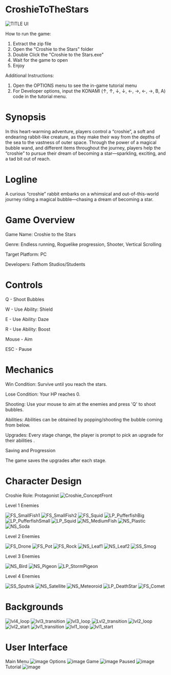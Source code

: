 # CroshieToTheStars
![TITLE UI](https://github.com/user-attachments/assets/8d498a87-e2cf-4f1f-acc0-48bf30b36e4c)

How to run the game:
1. Extract the zip file
2. Open the "Croshie to the Stars" folder
3. Double Click the "Croshie to the Stars.exe"
4. Wait for the game to open
5. Enjoy

Additional Instructions:
1. Open the OPTIONS menu to see the in-game tutorial menu
2. For Developer options, input the KONAMI (↑, ↑, ↓, ↓,  ←, →, ←, →, B, A) code in the tutorial menu.

# Synopsis
In this heart-warming adventure, players control a “croshie”, a soft and endearing rabbit-like creature, as they make their way from the depths of the sea to the vastness of outer space. Through the power of a magical bubble wand, and different items throughout the journey, players help the “croshie” to pursue their dream of becoming a star—sparkling, exciting, and a tad bit out of reach.
# Logline
A curious “croshie” rabbit embarks on a whimsical and out-of-this-world journey riding a magical bubble—chasing a dream of becoming a star.

# Game Overview
Game Name: Croshie to the Stars

Genre: Endless running, Roguelike progression, Shooter, Vertical Scrolling

Target Platform: PC

Developers: Fathom Studios/Students


# Controls

Q - Shoot Bubbles

W - Use Ability: Shield

E - Use Ability: Daze

R - Use Ability: Boost

Mouse - Aim

ESC - Pause

# Mechanics
Win Condition: Survive until you reach the stars.

Lose Condition: Your HP reaches 0.

Shooting: Use your mouse to aim at the enemies and press 'Q' to shoot bubbles.

Abilities: Abilities can be obtained by popping/shooting the bubble coming from below. 

Upgrades: Every stage change, the player is prompt to pick an upgrade for their abilities .


Saving and Progression

The game saves the upgrades after each stage.

# Character Design
Croshie
Role: Protagonist
![Croshie_ConceptFront](https://github.com/user-attachments/assets/2dc58fc6-fa05-46c9-a126-ee5727fc0a8b)

Level 1 Enemies

![FS_SmallFish1](https://github.com/user-attachments/assets/c936a886-6b33-48e0-8e90-68eca182d9c0)
![FS_SmallFish2](https://github.com/user-attachments/assets/0f5da4db-d474-4d67-8fd9-7ed7ad314570)
![FS_Squid](https://github.com/user-attachments/assets/027ca6a1-f107-428c-af2c-de83092b7e40)
![LP_PufferfishBig](https://github.com/user-attachments/assets/c94aff6a-48ef-426a-a164-9d311b067d9a)
![LP_PufferfishSmall](https://github.com/user-attachments/assets/d468032d-aace-406d-a154-3f2441c37a38)
![LP_Squid](https://github.com/user-attachments/assets/9c0cb1b9-47b1-47fa-a4d9-119ec9793fa8)
![NS_MediumFish](https://github.com/user-attachments/assets/cd1c6e38-8e4f-4d05-b76a-bd7e3785481b)
![NS_Plastic](https://github.com/user-attachments/assets/8cf99895-6599-456c-b145-2fa17c227551)
![NS_Soda](https://github.com/user-attachments/assets/1259d593-8053-4989-8292-eec15c7a7cbd)

Level 2 Enemies

![FS_Drone](https://github.com/user-attachments/assets/b0810130-562e-45a1-bc1e-c05779c0d9c4)
![FS_Pot](https://github.com/user-attachments/assets/febaea29-fcbe-4c24-82f5-9b11be2a6770)
![FS_Rock](https://github.com/user-attachments/assets/84e2b56e-4f33-463d-98cb-acda8d7e6e20)
![NS_Leaf1](https://github.com/user-attachments/assets/bf6d3e5b-edc6-4eab-8951-577e94307f48)
![NS_Leaf2](https://github.com/user-attachments/assets/a0c3592c-2755-4937-a466-f8953729b517)
![SS_Smog](https://github.com/user-attachments/assets/7646054a-d104-40cd-ba54-ff94d3688048)

Level 3 Enemies

![NS_Bird](https://github.com/user-attachments/assets/116694b2-7ebd-4909-83bf-01c3bfebf8f9)
![NS_Pigeon](https://github.com/user-attachments/assets/9a4e2eb7-9c4e-4af0-8f04-9fc5266ca4ca)
![LP_StormPigeon](https://github.com/user-attachments/assets/4f40c93b-383f-4189-af52-915d01da0a07)

Level 4 Enemies

![SS_Sputnik](https://github.com/user-attachments/assets/4a74027b-78b0-4fa2-9161-99782800ded7)
![NS_Satellite](https://github.com/user-attachments/assets/001089af-58d8-4192-8e11-9a8de8b3f28b)
![NS_Meteoroid](https://github.com/user-attachments/assets/0b63ebc8-03e8-42a9-bc8a-f941f0b6d684)
![LP_DeathStar](https://github.com/user-attachments/assets/f20040a9-c5a1-4bcb-b34a-cdfd57a39aa8)
![FS_Comet](https://github.com/user-attachments/assets/7e2ac26b-1729-4e55-bf1a-0b9531dffa28)


# Backgrounds

![lvl4_loop](https://github.com/user-attachments/assets/adeb5029-b466-4f86-9ddc-b73c639d4562)
![lvl3_transition](https://github.com/user-attachments/assets/92956079-a3fc-49b4-a9d8-e4c063c3c900)
![lvl3_loop](https://github.com/user-attachments/assets/40cd4d63-a8f2-4b74-b19e-14bf910e586b)
![Lvl2_transition](https://github.com/user-attachments/assets/2d7efc74-aa7b-42bc-a5c9-fe172778dbee)
![lvl2_loop](https://github.com/user-attachments/assets/102006b6-8671-475c-a967-b8a02b7a90c9)
![lvl2_start](https://github.com/user-attachments/assets/e10b13b8-3a61-4a24-a5c4-bff0381aab4d)
![lvl1_transition](https://github.com/user-attachments/assets/eae75180-2b5d-4c7d-83ad-1a181e4bea70)
![lvl1_loop](https://github.com/user-attachments/assets/06a35d05-00b0-4f0a-a519-ccb5875f9265)
![lvl1_start](https://github.com/user-attachments/assets/61b18201-d578-4e96-9867-ce9b9a72c5ae)

# User Interface
Main Menu
![image](https://github.com/user-attachments/assets/966fbfd5-0e59-4ed4-bd6c-b72b2f920e03)
Options
![image](https://github.com/user-attachments/assets/a612b890-c724-4822-a3fc-4517f75bf97a)
Game
![image](https://github.com/user-attachments/assets/a772d537-a2ac-4ea2-9833-e330d76b29c3)
Paused
![image](https://github.com/user-attachments/assets/cb6df0ed-3f69-4cf9-ae50-e981c7e202af)
Tutorial
![image](https://github.com/user-attachments/assets/527eb085-25c8-430a-847f-018bb0d65322)

